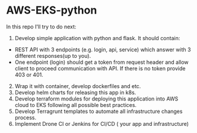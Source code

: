 # AWS-EKS-python
In this repo I'll try to do next:
1) Develop simple application with python and flask. It should contain:
  - REST API with 3 endpoints (e.g. login, api, service) which answer with 3 different responses(up to you).
  - One endpoint (login) should get a token from request header and allow client to proceed communication with API. If there is no token provide 403 or 401.
2) Wrap it with container, develop dockerfiles and etc.
3) Develop helm charts for releasing this app in k8s.
4) Develop terraform modules for deploying this application into AWS cloud to EKS following all possible best practices.
5) Develop Terragrunt templates to automate all infrastructure changes process.
6) Implement Drone CI or Jenkins for CI/CD ( your app and infrastructure)
